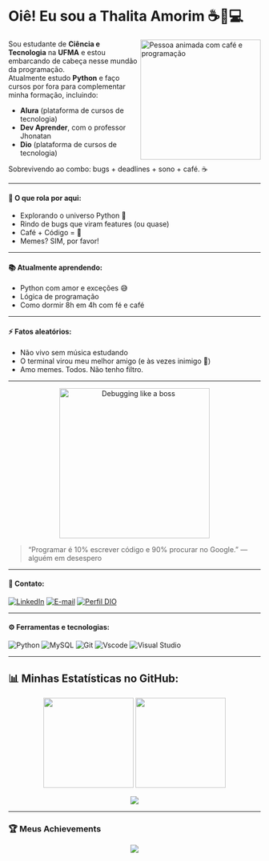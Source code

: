 # Oiê! Eu sou a Thalita Amorim ☕🧠💻

<img align="right" src="https://media.giphy.com/media/3oriO7A7bt1wsEP4cw/giphy.gif" width="240" alt="Pessoa animada com café e programação">

Sou estudante de **Ciência e Tecnologia** na **UFMA** e estou embarcando de cabeça nesse mundão da programação.  
Atualmente estudo **Python** e faço cursos por fora para complementar minha formação, incluindo:
- **Alura** (plataforma de cursos de tecnologia)
- **Dev Aprender**, com o professor Jhonatan
- **Dio** (plataforma de cursos de tecnologia)

Sobrevivendo ao combo: bugs + deadlines + sono + café. ☕

---

#### 🧠 O que rola por aqui:
- Explorando o universo Python 🐍
- Rindo de bugs que viram features (ou quase)
- Café + Código = 💜
- Memes? SIM, por favor!

---

#### 📚 Atualmente aprendendo:
- Python com amor e exceções 😅
- Lógica de programação
- Como dormir 8h em 4h com fé e café

---

#### ⚡ Fatos aleatórios:
- Não vivo sem música estudando
- O terminal virou meu melhor amigo (e às vezes inimigo 👀)
- Amo memes. Todos. Não tenho filtro.

---

<p align="center">
  <img src="https://media.giphy.com/media/13HgwGsXF0aiGY/giphy.gif" width="300" alt="Debugging like a boss">
</p>

> “Programar é 10% escrever código e 90% procurar no Google.” — alguém em desespero

---

#### 💼 Contato:
[![LinkedIn](https://img.shields.io/badge/linkedin-%230077B5.svg?style=for-the-badge&logo=linkedin&logoColor=white)](https://www.linkedin.com/in/thalita-amorim-a10b042a9/)
[![E-mail](https://img.shields.io/badge/-Email-000?style=for-the-badge&logo=microsoft-outlook&logoColor=white)](thalita.muniz.amorim@gmail.com)
[![Perfil DIO](https://img.shields.io/badge/-Meu%20Perfil%20na%20DIO-000000?style=for-the-badge&logo=gitbook&logoColor=white)](https://www.dio.me/users/thalitam_amorim)

---

#### ⚙️ Ferramentas e tecnologias:
![Python](https://img.shields.io/badge/python-3670A0?style=for-the-badge&logo=python&logoColor=ffdd54)
![MySQL](https://img.shields.io/badge/MySQL-00000F?style=for-the-badge&logo=mysql&logoColor=white)
![Git](https://img.shields.io/badge/GIT-E44C30?style=for-the-badge&logo=git&logoColor=white)
![Vscode](https://img.shields.io/badge/Vscode-007ACC?style=for-the-badge&logo=visual-studio-code&logoColor=white)
![Visual Studio](https://img.shields.io/badge/Visual%20Studio-5C2D91.svg?style=for-the-badge&logo=visual-studio&logoColor=white)

---

## 📊 Minhas Estatísticas no GitHub:

<div align="center">
  <img height="180em" src="https://github-readme-stats.vercel.app/api?username=thalitamamorim&show_icons=true&theme=radical&include_all_commits=true&count_private=true" />
  <img height="180em" src="https://github-readme-stats.vercel.app/api/top-langs/?username=thalitamamorim&layout=compact&langs_count=7&theme=radical" />
</div>

<p align="center">
  <img src="https://github-profile-summary-cards.vercel.app/api/cards/profile-details?username=thalitamamorim&theme=tokyonight" />
</p>

---

### 🏆 Meus Achievements

<div align="center">
  <img src="https://github-readme-achievements.vercel.app/api?username=thalitamamorim&theme=tokyonight" />
</div>

